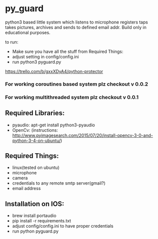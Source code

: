 # py_guard

python3 based little system which listens to microphone
registers taps takes pictures, archives and sends to defined 
email addr. Build only in educational purposes.

to run:

* Make sure you have all the stuff from Required Things:
* adjust setting in config/config.ini
* run python3 pyguard.py

https://trello.com/b/gxxXDyA4/python-protector

### For working coroutines based  system plz checkout v 0.0.2
### For working multithreaded system plz checkout v 0.0.1

## Required Libraries:
* pyaudio: apt-get install python3-pyaudio
* OpenCv: (instructions: http://www.pyimagesearch.com/2015/07/20/install-opencv-3-0-and-python-3-4-on-ubuntu/)

## Required Things:
* linux(tested on ubuntu)
* microphone
* camera
* credentials to any remote smtp server(gmail?)
* email address


## Installation on IOS:
* brew install portaudio
* pip install -r requirements.txt
* adjust config/config.ini to have proper credentials
* run python pyguard.py